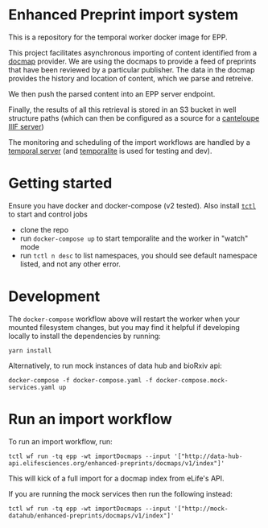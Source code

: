 # Enhanced Preprint import system

This is a repository for the temporal worker docker image for EPP.

This project facilitates asynchronous importing of content identified from a [docmap](https://docmaps.knowledgefutures.org/pub/sgkf1pqa) provider. We are using the docmaps to provide a feed of preprints that have been reviewed by a particular publisher. The data in the docmap provides the history and location of content, which we parse and retreive.

We then push the parsed content into an EPP server endpoint.

Finally, the results of all this retrieval is stored in an S3 bucket in well structure paths (which can then be configured as a source for a [canteloupe IIIF server](https://github.com/elifesciences/enhanced-preprints-image-server))

The monitoring and scheduling of the import workflows are handled by a [temporal server](https://temporal.io/) (and [temporalite](https://github.com/temporalio/temporalite) is used for testing and dev).

# Getting started

Ensure you have docker and docker-compose (v2 tested). Also install [`tctl`](https://github.com/temporalio/tctl) to start and control jobs

- clone the repo
- run `docker-compose up` to start temporalite and the worker in "watch" mode
- run `tctl n desc` to list namespaces, you should see default namespace listed, and not any other error.

# Development

The `docker-compose` workflow above will restart the worker when your mounted filesystem changes, but you may find it helpful if developing locally to install the dependencies by running:

```shell
yarn install
```

Alternatively, to run mock instances of data hub and bioRxiv api:

```shell
docker-compose -f docker-compose.yaml -f docker-compose.mock-services.yaml up
```

# Run an import workflow

To run an import workflow, run:

```shell
tctl wf run -tq epp -wt importDocmaps --input '["http://data-hub-api.elifesciences.org/enhanced-preprints/docmaps/v1/index"]'
```

This will kick of a full import for a docmap index from eLife's API.

If you are running the mock services then run the following instead:

```shell
tctl wf run -tq epp -wt importDocmaps --input '["http://mock-datahub/enhanced-preprints/docmaps/v1/index"]'
```
